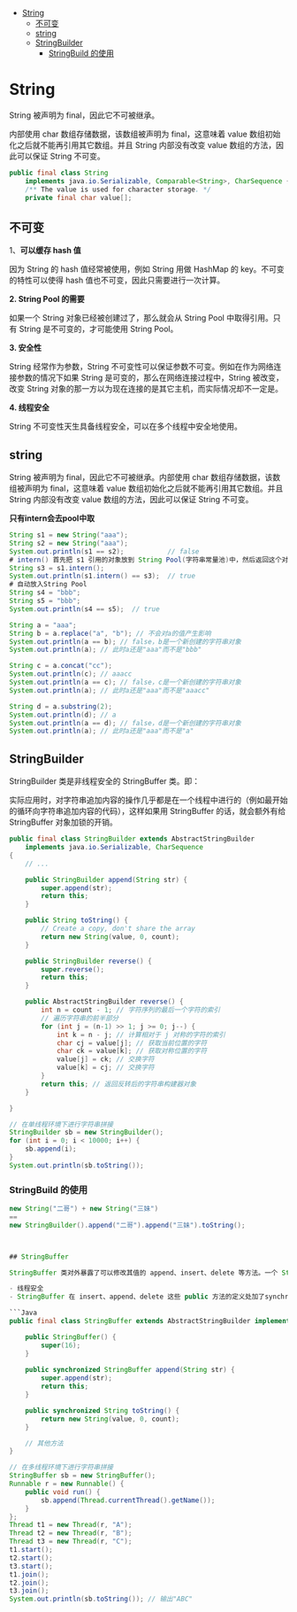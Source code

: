 - [String](#string)
  - [不可变](#不可变)
  - [string](#string-1)
  - [StringBuilder](#stringbuilder)
    - [StringBuild 的使用](#stringbuild-的使用)

# String

String 被声明为 final，因此它不可被继承。

内部使用 char 数组存储数据，该数组被声明为 final，这意味着 value 数组初始化之后就不能再引用其它数组。并且 String 内部没有改变 value 数组的方法，因此可以保证 String 不可变。

```Java
public final class String
    implements java.io.Serializable, Comparable<String>, CharSequence {
    /** The value is used for character storage. */
    private final char value[];
```

## 不可变

1、**可以缓存 hash 值**

因为 String 的 hash 值经常被使用，例如 String 用做 HashMap 的 key。不可变的特性可以使得 hash 值也不可变，因此只需要进行一次计算。

**2. String Pool 的需要**

如果一个 String 对象已经被创建过了，那么就会从 String Pool 中取得引用。只有 String 是不可变的，才可能使用 String Pool。

**3. 安全性**

String 经常作为参数，String 不可变性可以保证参数不可变。例如在作为网络连接参数的情况下如果 String 是可变的，那么在网络连接过程中，String 被改变，改变 String 对象的那一方以为现在连接的是其它主机，而实际情况却不一定是。

**4. 线程安全**

String 不可变性天生具备线程安全，可以在多个线程中安全地使用。

## string
String 被声明为 final，因此它不可被继承。内部使用 char 数组存储数据，该数组被声明为 final，这意味着 value 数组初始化之后就不能再引用其它数组。并且 String 内部没有改变 value 数组的方法，因此可以保证 String 不可变。

**只有intern会去pool中取**

```Java
String s1 = new String("aaa");
String s2 = new String("aaa");
System.out.println(s1 == s2);           // false
# intern() 首先把 s1 引用的对象放到 String Pool(字符串常量池)中，然后返回这个对象引用。因此 s3 和 s1 引用的是同一个字符串常量池的对象。
String s3 = s1.intern();
System.out.println(s1.intern() == s3);  // true
# 自动放入String Pool
String s4 = "bbb";
String s5 = "bbb";
System.out.println(s4 == s5);  // true

String a = "aaa";
String b = a.replace("a", "b"); // 不会对a的值产生影响
System.out.println(a == b); // false，b是一个新创建的字符串对象
System.out.println(a); // 此时a还是"aaa"而不是"bbb"

String c = a.concat("cc");
System.out.println(c); // aaacc
System.out.println(a == c); // false，c是一个新创建的字符串对象
System.out.println(a); // 此时a还是"aaa"而不是"aaacc"

String d = a.substring(2);
System.out.println(d); // a
System.out.println(a == d); // false，d是一个新创建的字符串对象
System.out.println(a); // 此时a还是"aaa"而不是"a"
```

## StringBuilder

StringBuilder 类是非线程安全的 StringBuffer 类。即：

实际应用时，对字符串追加内容的操作几乎都是在一个线程中进行的（例如最开始的循环向字符串追加内容的代码），这样如果用 StringBuffer 的话，就会额外有给 StringBuffer 对象加锁的开销。

```java
public final class StringBuilder extends AbstractStringBuilder
    implements java.io.Serializable, CharSequence
{
    // ...

    public StringBuilder append(String str) {
        super.append(str);
        return this;
    }

    public String toString() {
        // Create a copy, don't share the array
        return new String(value, 0, count);
    }

    public StringBuilder reverse() {
        super.reverse();
        return this;
    }

    public AbstractStringBuilder reverse() {
        int n = count - 1; // 字符序列的最后一个字符的索引
        // 遍历字符串的前半部分
        for (int j = (n-1) >> 1; j >= 0; j--) {
            int k = n - j; // 计算相对于 j 对称的字符的索引
            char cj = value[j]; // 获取当前位置的字符
            char ck = value[k]; // 获取对称位置的字符
            value[j] = ck; // 交换字符
            value[k] = cj; // 交换字符
        }
        return this; // 返回反转后的字符串构建器对象
    }

}
```


```Java
// 在单线程环境下进行字符串拼接
StringBuilder sb = new StringBuilder();
for (int i = 0; i < 10000; i++) {
    sb.append(i);
}
System.out.println(sb.toString());
```

### StringBuild 的使用

```java
new String("二哥") + new String("三妹") 
==
new StringBuilder().append("二哥").append("三妹").toString();



## StringBuffer

StringBuffer 类对外暴露了可以修改其值的 append、insert、delete 等方法。一个 StringBuffer 对象在其缓冲区（一个字符数组 char[]）的容量足够的情况下，调用这些方法可以直接修改 StringBuffer 的值而不必创建新的对象。（在一个StringBuffer  的缓冲区的容量不足的时候，调用其 append 或者 insert 就会使 StringBuffer 创建一个新的更大的缓冲区，这时则会创建一个新的字符数组 char[] 对象。）

- 线程安全
- StringBuffer 在 insert、append、delete 这些 public 方法的定义处加了synchronized关键字

```Java
public final class StringBuffer extends AbstractStringBuilder implements Serializable, CharSequence {

    public StringBuffer() {
        super(16);
    }
    
    public synchronized StringBuffer append(String str) {
        super.append(str);
        return this;
    }

    public synchronized String toString() {
        return new String(value, 0, count);
    }

    // 其他方法
}
```

```Java
// 在多线程环境下进行字符串拼接
StringBuffer sb = new StringBuffer();
Runnable r = new Runnable() {
    public void run() {
        sb.append(Thread.currentThread().getName());
    }
};
Thread t1 = new Thread(r, "A");
Thread t2 = new Thread(r, "B");
Thread t3 = new Thread(r, "C");
t1.start();
t2.start();
t3.start();
t1.join();
t2.join();
t3.join();
System.out.println(sb.toString()); // 输出"ABC"
```